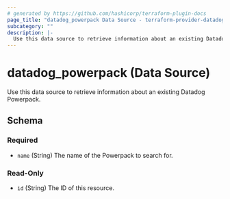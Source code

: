 ```yaml
---
# generated by https://github.com/hashicorp/terraform-plugin-docs
page_title: "datadog_powerpack Data Source - terraform-provider-datadog"
subcategory: ""
description: |-
  Use this data source to retrieve information about an existing Datadog Powerpack.
---
```


# datadog_powerpack (Data Source)

Use this data source to retrieve information about an existing Datadog Powerpack.



<!-- schema generated by tfplugindocs -->
## Schema

### Required

- `name` (String) The name of the Powerpack to search for.

### Read-Only

- `id` (String) The ID of this resource.
